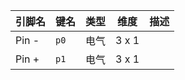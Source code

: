 <!--
DO NOT EDIT THIS FILE DIRECTLY.
This file is generated by tools/comp-docs.js.
All changes will be overwritten by regeneration.
-->

<slot class="model-pins">

| 引脚名 | 键名 | 类型 | 维度 | 描述 |
|:------ |:---- |:----:|:----:|:---- |
| Pin \- | `p0` | 电气 | 3 x 1 |  |
| Pin \+ | `p1` | 电气 | 3 x 1 |  |

</slot>
